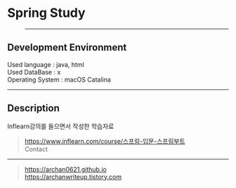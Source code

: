 # Spring Study
> ***
Development Environment<br>
-----------------------
Used language : java, html<br>
Used DataBase : x<br>
Operating System : macOS Catalina<br>
***
Description
-------------
Inflearn강의를 들으면서 작성한 학습자료
>https://www.inflearn.com/course/스프링-입문-스프링부트<br>
Contact
-----
>https://archan0621.github.io<br>
>https://archanwriteup.tistory.com
